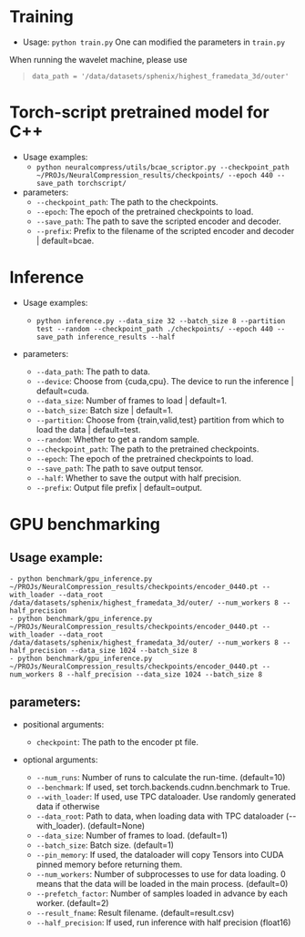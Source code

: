 # Training
- Usage: `python train.py`
One can modified the parameters in `train.py`

When running the wavelet machine, please use
> `data_path = '/data/datasets/sphenix/highest_framedata_3d/outer'`


# Torch-script pretrained model for C++
- Usage examples:
    - `python neuralcompress/utils/bcae_scriptor.py --checkpoint_path ~/PROJs/NeuralCompression_results/checkpoints/ --epoch 440 --save_path torchscript/`
- parameters:
  - `--checkpoint_path`: The path to the checkpoints.
  - `--epoch`: The epoch of the pretrained checkpoints to load.
  - `--save_path`: The path to save the scripted encoder and decoder.
  - `--prefix`: Prefix to the filename of the scripted encoder and decoder | default=bcae.

# Inference
- Usage examples:
    - `python inference.py --data_size 32 --batch_size 8 --partition test --random --checkpoint_path ./checkpoints/ --epoch 440 --save_path inference_results --half`

- parameters:
    - `--data_path`: The path to data.
    - `--device`:    Choose from {cuda,cpu}. The device to run the inference | default=cuda.
    - `--data_size`: Number of frames to load | default=1.
    - `--batch_size`: Batch size | default=1.
    - `--partition`: Choose from {train,valid,test} partition from which to load the data | default=test.
    - `--random`: Whether to get a random sample.
    - `--checkpoint_path`: The path to the pretrained checkpoints.
    - `--epoch`: The epoch of the pretrained checkpoints to load.
    - `--save_path`: The path to save output tensor.
    - `--half`: Whether to save the output with half precision.
    - `--prefix`: Output file prefix | default=output.


# GPU benchmarking
## Usage example:
    - python benchmark/gpu_inference.py ~/PROJs/NeuralCompression_results/checkpoints/encoder_0440.pt --with_loader --data_root /data/datasets/sphenix/highest_framedata_3d/outer/ --num_workers 8 --half_precision
    - python benchmark/gpu_inference.py ~/PROJs/NeuralCompression_results/checkpoints/encoder_0440.pt --with_loader --data_root /data/datasets/sphenix/highest_framedata_3d/outer/ --num_workers 8 --half_precision --data_size 1024 --batch_size 8
    - python benchmark/gpu_inference.py ~/PROJs/NeuralCompression_results/checkpoints/encoder_0440.pt --num_workers 8 --half_precision --data_size 1024 --batch_size 8

## parameters:
- positional arguments:
  - `checkpoint`:          The path to the encoder pt file.

- optional arguments:
  - `--num_runs`:        Number of runs to calculate the run-time. (default=10)
  - `--benchmark`:       If used, set torch.backends.cudnn.benchmark to True.
  - `--with_loader`:     If used, use TPC dataloader. Use randomly generated data if otherwise
  - `--data_root`:       Path to data, when loading data with TPC dataloader (--with_loader). (default=None)
  - `--data_size`:       Number of frames to load. (default=1)
  - `--batch_size`:      Batch size. (default=1)
  - `--pin_memory`:      If used, the dataloader will copy Tensors into CUDA pinned memory before returning them.
  - `--num_workers`:     Number of subprocesses to use for data loading. 0 means that the data will be loaded in the main process. (default=0)
  - `--prefetch_factor`: Number of samples loaded in advance by each worker. (default=2)
  - `--result_fname`:    Result filename. (default=result.csv)
  - `--half_precision`:  If used, run inference with half precision (float16)
